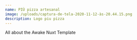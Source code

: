 ```yaml
---
name: PIÙ pizza artesanal
image: /uploads/captura-de-tela-2020-11-12-às-20.44.15.png
description: Logo piu pizza
---
```

All about the Awake Nuxt Template

